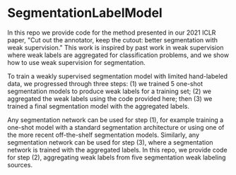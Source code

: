 # SegmentationLabelModel

In this repo we provide code for the method presented in our 2021 ICLR paper, "Cut out the annotator, keep the cutout: better segmentation with weak supervision." This work is inspired by past work in weak supervision where weak labels are aggregated for classification problems, and we show how to use weak supervision for segmentation.  

To train a weakly supervised segmentation model with limited hand-labeled data, we progressed through three steps: (1) we trained 5 one-shot segmentation models to produce weak labels for a training set; (2) we aggregated the weak labels using the code provided here; then (3) we trained a final segmentation model with the aggregated labels. 

Any segmentation network can be used for step (1), for example training a one-shot model with a standard segmentation architecture or using one of the more recent off-the-shelf segmentation models. Similarly, any segmentation network can be used for step (3), where a segmentation network is trained with the aggregated labels. In this repo, we provide code for step (2), aggregating weak labels from five segmentation weak labeling sources.
